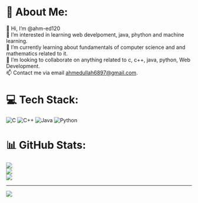 # 💫 About Me:
👋 Hi, I’m @ahm-ed120<br>👀 I’m interested in learning web develpoment, java, phython and machine learning.<br>🌱 I’m currently learning about fundamentals of computer science and and mathematics related to it.<br>💞️ I’m looking to collaborate on anything related to c, c++,  java, python, Web Development.<br>📫 Contact me via email ahmedullah6897@gmail.com.

# 💻 Tech Stack:
![C](https://img.shields.io/badge/c-%2300599C.svg?style=for-the-badge&logo=c&logoColor=white) ![C++](https://img.shields.io/badge/c++-%2300599C.svg?style=for-the-badge&logo=c%2B%2B&logoColor=white) ![Java](https://img.shields.io/badge/java-%23ED8B00.svg?style=for-the-badge&logo=openjdk&logoColor=white) ![Python](https://img.shields.io/badge/python-3670A0?style=for-the-badge&logo=python&logoColor=ffdd54)
# 📊 GitHub Stats:
![](https://github-readme-stats.vercel.app/api?username=ahm-ed120&theme=dark&hide_border=false&include_all_commits=true&count_private=true)<br/>
![](https://nirzak-streak-stats.vercel.app/?user=ahm-ed120&theme=dark&hide_border=false)<br/>
![](https://github-readme-stats.vercel.app/api/top-langs/?username=ahm-ed120&theme=dark&hide_border=false&include_all_commits=true&count_private=true&layout=compact)

---
[![](https://visitcount.itsvg.in/api?id=ahm-ed120&icon=0&color=0)](https://visitcount.itsvg.in)

<!-- Proudly created with GPRM ( https://gprm.itsvg.in ) -->
